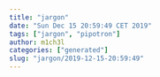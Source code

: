 ```yaml
---
title: "jargon"
date: "Sun Dec 15 20:59:49 CET 2019"
tags: ["jargon", "pipotron"]
author: m1ch3l
categories: ["generated"]
slug: "jargon/2019-12-15-20:59:49"
---
```



